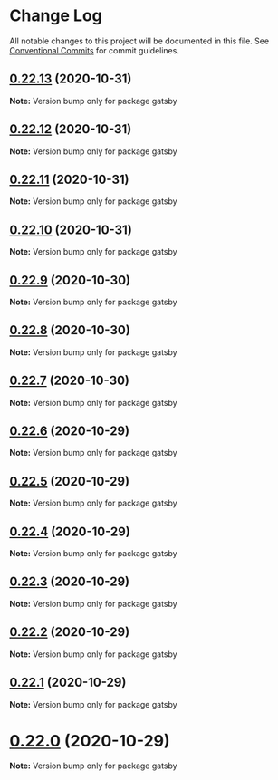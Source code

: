 # Change Log

All notable changes to this project will be documented in this file.
See [Conventional Commits](https://conventionalcommits.org) for commit guidelines.

## [0.22.13](https://github.com/natura-cosmeticos/natds-js/compare/v0.22.12...v0.22.13) (2020-10-31)

**Note:** Version bump only for package gatsby





## [0.22.12](https://github.com/natura-cosmeticos/natds-js/compare/v0.22.11...v0.22.12) (2020-10-31)

**Note:** Version bump only for package gatsby





## [0.22.11](https://github.com/natura-cosmeticos/natds-js/compare/v0.22.10...v0.22.11) (2020-10-31)

**Note:** Version bump only for package gatsby





## [0.22.10](https://github.com/natura-cosmeticos/natds-js/compare/v0.22.9...v0.22.10) (2020-10-31)

**Note:** Version bump only for package gatsby





## [0.22.9](https://github.com/natura-cosmeticos/natds-js/compare/v0.22.8...v0.22.9) (2020-10-30)

**Note:** Version bump only for package gatsby





## [0.22.8](https://github.com/natura-cosmeticos/natds-js/compare/v0.22.7...v0.22.8) (2020-10-30)

**Note:** Version bump only for package gatsby





## [0.22.7](https://github.com/natura-cosmeticos/natds-js/compare/v0.22.6...v0.22.7) (2020-10-30)

**Note:** Version bump only for package gatsby





## [0.22.6](https://github.com/natura-cosmeticos/natds-js/compare/v0.22.5...v0.22.6) (2020-10-29)

**Note:** Version bump only for package gatsby





## [0.22.5](https://github.com/natura-cosmeticos/natds-js/compare/v0.22.4...v0.22.5) (2020-10-29)

**Note:** Version bump only for package gatsby





## [0.22.4](https://github.com/natura-cosmeticos/natds-js/compare/v0.22.3...v0.22.4) (2020-10-29)

**Note:** Version bump only for package gatsby





## [0.22.3](https://github.com/natura-cosmeticos/natds-js/compare/v0.22.2...v0.22.3) (2020-10-29)

**Note:** Version bump only for package gatsby





## [0.22.2](https://github.com/natura-cosmeticos/natds-js/compare/v0.22.1...v0.22.2) (2020-10-29)

**Note:** Version bump only for package gatsby





## [0.22.1](https://github.com/natura-cosmeticos/natds-js/compare/v0.22.0...v0.22.1) (2020-10-29)

**Note:** Version bump only for package gatsby





# [0.22.0](https://github.com/natura-cosmeticos/natds-js/compare/v0.21.0-alpha.DSY-1501.8130.0...v0.22.0) (2020-10-29)

**Note:** Version bump only for package gatsby
